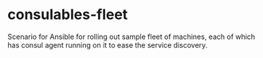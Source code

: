 consulables-fleet
=================

Scenario for Ansible for rolling out sample fleet of machines, each of which has consul agent running on it to ease the service discovery. 
